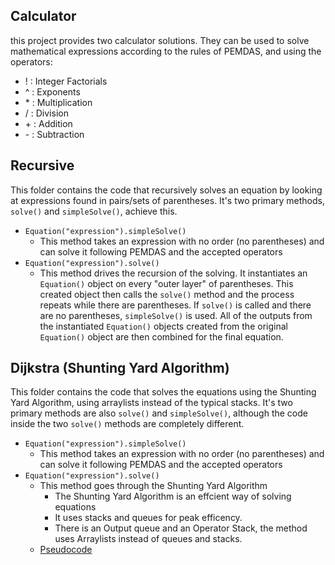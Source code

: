 ## Calculator

this project provides two calculator solutions. They can be used to solve mathematical expressions
according to the rules of PEMDAS, and using the operators:
- ! : Integer Factorials
- ^ : Exponents
- \* : Multiplication
- / : Division
- \+ : Addition
- \- : Subtraction


## Recursive

This folder contains the code that recursively solves an equation by looking at expressions
found in pairs/sets of parentheses. It's two primary methods, `solve()` and `simpleSolve()`, achieve this.

- `Equation("expression").simpleSolve()`
    - This method takes an expression with no order (no parentheses) and can solve it following PEMDAS and the
    accepted operators
- `Equation("expression").solve()`
    - This method drives the recursion of the solving. It instantiates an `Equation()` object on every "outer layer"
    of parentheses. This created object then calls the `solve()` method and the process repeats while there are parentheses.
    If `solve()` is called and there are no parentheses, `simpleSolve()` is used. All of the outputs from the instantiated
    `Equation()` objects created from the original `Equation()` object are then combined for the final equation.

## Dijkstra (Shunting Yard Algorithm)

This folder contains the code that solves the equations using the Shunting Yard Algorithm, using arraylists instead of the typical stacks. It's two primary methods are also `solve()` and `simpleSolve()`, although the code inside the two `solve()` methods are completely different.

- `Equation("expression").simpleSolve()`
    - This method takes an expression with no order (no parentheses) and can solve it following PEMDAS and the
    accepted operators
- `Equation("expression").solve()`
    - This method goes through the Shunting Yard Algorithm
        - The Shunting Yard Algorithm is an effcient way of solving equations
        - It uses stacks and queues for peak efficency.
        - There is an Output queue and an Operator Stack, the method uses Arraylists instead of queues and stacks.
    - [Pseudocode](https://en.wikipedia.org/wiki/Shunting-yard_algorithm)